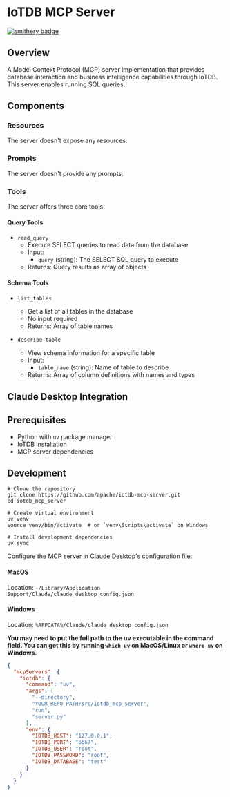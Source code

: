 # IoTDB MCP Server

[![smithery badge](https://smithery.ai/badge/@apache/iotdb-mcp-server)](https://smithery.ai/server/@apache/iotdb-mcp-server)

## Overview
A Model Context Protocol (MCP) server implementation that provides database interaction and business intelligence capabilities through IoTDB. This server enables running SQL queries.

## Components

### Resources
The server doesn't expose any resources.

### Prompts
The server doesn't provide any prompts.

### Tools
The server offers three core tools:

#### Query Tools
- `read_query`
   - Execute SELECT queries to read data from the database
   - Input:
     - `query` (string): The SELECT SQL query to execute
   - Returns: Query results as array of objects


#### Schema Tools
- `list_tables`
   - Get a list of all tables in the database
   - No input required
   - Returns: Array of table names

- `describe-table`
   - View schema information for a specific table
   - Input:
     - `table_name` (string): Name of table to describe
   - Returns: Array of column definitions with names and types



## Claude Desktop Integration

## Prerequisites
- Python with `uv` package manager
- IoTDB installation
- MCP server dependencies

## Development

```
# Clone the repository
git clone https://github.com/apache/iotdb-mcp-server.git
cd iotdb_mcp_server

# Create virtual environment
uv venv
source venv/bin/activate  # or `venv\Scripts\activate` on Windows

# Install development dependencies
uv sync
```



Configure the MCP server in Claude Desktop's configuration file:

#### MacOS

Location: `~/Library/Application Support/Claude/claude_desktop_config.json`

#### Windows

Location: `%APPDATA%/Claude/claude_desktop_config.json`

**You may need to put the full path to the uv executable in the command field. You can get this by running `which uv` on MacOS/Linux or `where uv` on Windows.**

```json
{
  "mcpServers": {
    "iotdb": {
      "command": "uv",
      "args": [
        "--directory",
        "YOUR_REPO_PATH/src/iotdb_mcp_server",
        "run",
        "server.py"
      ],
      "env": {
        "IOTDB_HOST": "127.0.0.1",
        "IOTDB_PORT": "6667",
        "IOTDB_USER": "root",
        "IOTDB_PASSWORD": "root",
        "IOTDB_DATABASE": "test"
      }
    }
  }
}
```
